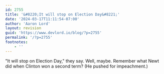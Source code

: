 ```yaml
---
id: 2755
title: '&#8220;It will stop on Election Day&#8221;'
date: '2024-03-17T11:11:54-07:00'
author: 'Aaron Lord'
layout: revision
guid: 'https://www.devlord.io/blog/?p=2755'
permalink: '/?p=2755'
footnotes:
    - ''
---
```


"It will stop on Election Day," they say. Well, maybe. Remember what Newt did when Clinton won a second term? (He pushed for impeachment.)